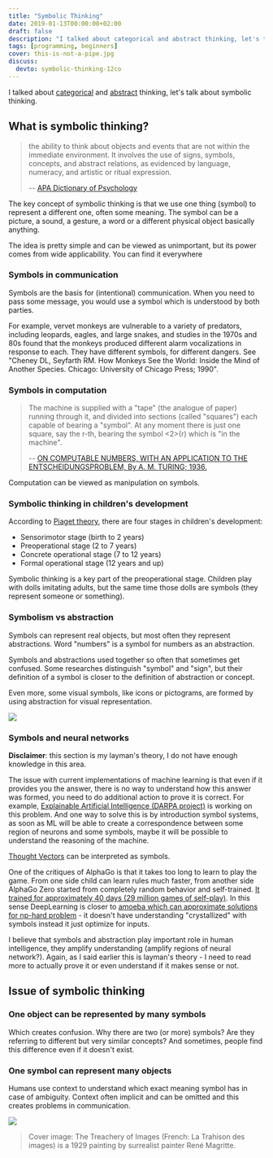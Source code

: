 ```yaml
---
title: "Symbolic Thinking"
date: 2019-01-13T00:00:00+02:00
draft: false
description: "I talked about categorical and abstract thinking, let's talk about symbolic thinking"
tags: [programming, beginners]
cover: this-is-not-a-pipe.jpg
discuss:
  devto: symbolic-thinking-12co
---
```


I talked about [categorical](/posts/categorical-thinking/) and [abstract](/posts/abstraction/) thinking, let's talk about symbolic thinking.

## What is symbolic thinking?

> the ability to think about objects and events that are not within the immediate environment. It involves the use of signs, symbols, concepts, and abstract relations, as evidenced by language, numeracy, and artistic or ritual expression.
>
> -- [APA Dictionary of Psychology](https://dictionary.apa.org/symbolic-thinking)

The key concept of symbolic thinking is that we use one thing (symbol) to represent a different one, often some meaning. The symbol can be a picture, a sound, a gesture, a word or a different physical object basically anything.

The idea is pretty simple and can be viewed as unimportant, but its power comes from wide applicability. You can find it everywhere

### Symbols in communication

Symbols are the basis for (intentional) communication. When you need to pass some message, you would use a symbol which is understood by both parties.

For example, vervet monkeys are vulnerable to a variety of predators, including leopards, eagles, and large snakes, and studies in the 1970s and 80s found that the monkeys produced different alarm vocalizations in response to each. They have different symbols, for different dangers. See "Cheney DL, Seyfarth RM. How Monkeys See the World: Inside the Mind of Another Species. Chicago: University of Chicago Press; 1990".

### Symbols in computation

> The machine is supplied with a "tape" (the analogue of paper) running through it, and divided into sections (called "squares") each capable of bearing a "symbol". At any moment there is just one square, say the r-th, bearing the symbol <2>(r) which is "in the machine".
>
> -- [ON COMPUTABLE NUMBERS, WITH AN APPLICATION TO
THE ENTSCHEIDUNGSPROBLEM, By A. M. TURING; 1936.](https://www.cs.virginia.edu/~robins/Turing_Paper_1936.pdf)

Computation can be viewed as manipulation on symbols.

### Symbolic thinking in children's development

According to [Piaget theory](http://psych.colorado.edu/~colunga/p4684/piaget.pdf), there are four stages in children's development:

- Sensorimotor stage (birth to 2 years)
- Preoperational stage (2 to 7 years)
- Concrete operational stage (7 to 12 years)
- Formal operational stage (12 years and up)

Symbolic thinking is a key part of the preoperational stage. Children play with dolls imitating adults, but the same time those dolls are symbols (they represent someone or something).

### Symbolism vs abstraction

Symbols can represent real objects, but most often they represent abstractions. Word "numbers" is a symbol for numbers as an abstraction.

Symbols and abstractions used together so often that sometimes get confused. Some researches distinguish "symbol" and "sign", but their definition of a symbol is closer to the definition of abstraction or concept.

Even more, some visual symbols, like icons or pictograms, are formed by using abstraction for visual representation.

![](./realistic-abstract.png)

### Symbols and neural networks

**Disclaimer**: this section is my layman's theory, I do not have enough knowledge in this area.

The issue with current implementations of machine learning is that even if it provides you the answer, there is no way to understand how this answer was formed, you need to do additional action to prove it is correct. For example, [Explainable Artificial Intelligence (DARPA project)](https://www.darpa.mil/program/explainable-artificial-intelligence) is working on this problem. And one way to solve this is by introduction symbol systems, as soon as ML will be able to create a correspondence between some region of neurons and some symbols, maybe it will be possible to understand the reasoning of the machine.

[Thought Vectors](http://gabgoh.github.io/ThoughtVectors/) can be interpreted as symbols.

One of the critiques of AlphaGo is that it takes too long to learn to play the game. From one side child can learn rules much faster, from another side AlphaGo Zero started from completely random behavior and self-trained.
[It trained for approximately 40 days (29 million games of self-play)](https://www.nature.com/articles/nature24270.epdf?author_access_token=VJXbVjaSHxFoctQQ4p2k4tRgN0jAjWel9jnR3ZoTv0PVW4gB86EEpGqTRDtpIz-2rmo8-KG06gqVobU5NSCFeHILHcVFUeMsbvwS-lxjqQGg98faovwjxeTUgZAUMnRQ). In this sense DeepLearning is closer to [amoeba which can approximate solutions for np-hard problem](https://phys.org/news/2018-12-amoeba-approximate-solutions-np-hard-problem.html) - it doesn't have understanding "crystallized" with symbols instead it just optimize for inputs.

I believe that symbols and abstraction play important role in human intelligence, they amplify understanding (amplify regions of neural network?). Again, as I said earlier this is layman's theory - I need to read more to actually prove it or even understand if it makes sense or not.

## Issue of symbolic thinking

### One object can be represented by many symbols

Which creates confusion. Why there are two (or more) symbols? Are they referring to different but very similar concepts? And sometimes, people find this difference even if it doesn't exist.

### One symbol can represent many objects

Humans use context to understand which exact meaning symbol has in case of ambiguity. Context often implicit and can be omitted and this creates problems in communication.

![](./ambiguity.png)

> Cover image: The Treachery of Images (French: La Trahison des images) is a 1929 painting by surrealist painter René Magritte.
